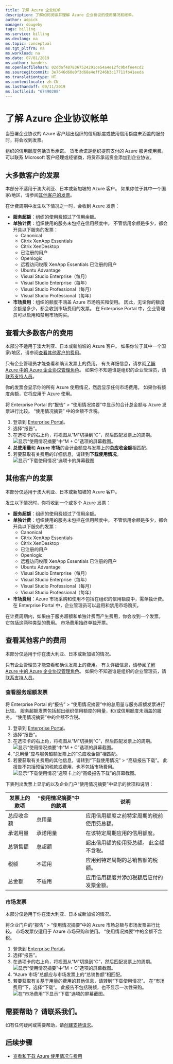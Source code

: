```yaml
---
title: 了解 Azure 企业帐单
description: 了解如何阅读并理解 Azure 企业协议的使用情况和帐单。
author: adpick
manager: dougeby
tags: billing
ms.service: billing
ms.devlang: na
ms.topic: conceptual
ms.tgt_pltfrm: na
ms.workload: na
ms.date: 07/01/2019
ms.author: banders
ms.openlocfilehash: 02ddaf4878367524291ce54a4e12fc9b4fee4cd2
ms.sourcegitcommit: 3e7646d60e0f3d68e4eff246b3c17711fb41eeda
ms.translationtype: HT
ms.contentlocale: zh-CN
ms.lasthandoff: 09/11/2019
ms.locfileid: "67490288"
---
```

# <a name="understand-your-azure-enterprise-agreement-bill"></a>了解 Azure 企业协议帐单

当签署企业协议的 Azure 客户超出组织的信用额度或使用信用额度未涵盖的服务时，将会收到发票。

组织的信用额度包括货币承诺。 货币承诺是组织提前支付的 Azure 服务使用费。 可以联系 Microsoft 客户经理或经销商，将货币承诺资金添加到企业协议。  

## <a name="invoices-for-most-customers"></a>大多数客户的发票

本部分不适用于澳大利亚、日本或新加坡的 Azure 客户。 如果你位于其中一个国家/地区，请参阅[其他客户的发票](#invoices-for-other-customers)。

在计费周期中发生以下情况之一时，会收到 Azure 发票：

- **服务超额**：组织的使用费超过了信用余额。
- **单独计费**：组织使用的服务未包括在信用额度中。 不管信用余额是多少，都会开具以下服务的发票：
    - Canonical
    - Citrix XenApp Essentials
    - Citrix XenDesktop
    - 已注册的用户
    - Openlogic
    - 远程访问权限 XenApp Essentials 已注册的用户
    - Ubuntu Advantage
    - Visual Studio Enterprise（每月）
    - Visual Studio Enterprise（每年）
    - Visual Studio Professional（每月）
    - Visual Studio Professional（每年）
- **市场费用**：组织的额度不涵盖 Azure 市场购买和使用。 因此，无论你的额度余额是多少，都会收到市场费用的发票。 在 Enterprise Portal 中，企业管理员可以启用和禁用市场购买。

## <a name="review-charges-for-most-customers"></a>查看大多数客户的费用
本部分不适用于澳大利亚、日本或新加坡的 Azure 客户。 如果你位于其中一个国家/地区，请参阅[查看其他客户的费用](#review-charges-for-other-customers)。

只有企业管理员才能查看和确认发票上的费用。 有关详细信息，请参阅[了解 Azure 中的 Azure 企业协议管理角色](billing-understand-ea-roles.md)。 如果你不知道谁是组织的企业管理员，请[联系支持人员](https://portal.azure.com/?#blade/Microsoft_Azure_Support/HelpAndSupportBlade)。

你的发票会显示你的所有 Azure 使用情况，然后显示任何市场费用。 如果你有额度余额，它将应用于 Azure 使用。

将 Enterprise Portal 的“报告” > “使用情况摘要”中显示的合计总金额与 Azure 发票进行比较。   “使用情况摘要”  中的金额不含税。

1. 登录到 [Enterprise Portal](https://ea.azure.com)。
1. 选择“报告”。 
1. 在选项卡的右上角，将视图从“M”切换到“C”，然后匹配发票上的周期。    
    ![显示“使用情况摘要”中“M + C”选项的屏幕截图。](./media/billing-understand-your-bill-ea/ea-portal-usage-sumary-cm-option.png)
1. **总使用量**和 **Azure 市场**的合计金额应与发票上的**总应收金额**相匹配。
1. 若要获取有关费用的详细信息，请转到**下载使用情况**。  
    ![显示“下载使用情况”选项卡的屏幕截图](./media/billing-understand-your-bill-ea/ea-portal-download-usage.png)

## <a name="invoices-for-other-customers"></a>其他客户的发票

本部分仅适用于澳大利亚、日本或新加坡的 Azure 客户。

发生以下情况时，你将收到一个或多个 Azure 发票：

- **服务超额**：组织的使用费超过了信用余额。
- **单独计费**：组织使用的服务未包括在信用额度中。 不管信用余额是多少，都会开具以下服务的发票：
    - Canonical
    - Citrix XenApp Essentials
    - Citrix XenDesktop
    - 已注册的用户
    - Openlogic
    - 远程访问权限 XenApp Essentials 已注册的用户
    - Ubuntu Advantage
    - Visual Studio Enterprise（每月）
    - Visual Studio Enterprise（每年）
    - Visual Studio Professional（每月）
    - Visual Studio Professional（每年）
- **市场费用**：Azure 市场采购和使用不包括在组织的信用额度中，需单独计费。 在 Enterprise Portal 中，企业管理员可以启用和禁用市场购买。

在计费周期内，如果由于服务超额和单独计费而产生费用，你会收到一个发票。 它包括这两种类型的费用。 市场费用始终单独开票。

## <a name="review-charges-for-other-customers"></a>查看其他客户的费用

本部分仅适用于你在澳大利亚、日本或新加坡的情况。

只有企业管理员才能查看和确认发票上的费用。 有关详细信息，请参阅[了解 Azure 中的 Azure 企业协议管理角色](billing-understand-ea-roles.md)。 如果你不知道谁是组织的企业管理员，请[联系支持人员](https://portal.azure.com/?#blade/Microsoft_Azure_Support/HelpAndSupportBlade)。

### <a name="review-service-overage-invoice"></a>查看服务超额发票

将 Enterprise Portal 的“报告” > “使用情况摘要”中的总用量与服务超额发票进行比较。   服务超额发票包括超出组织信用额度的用量，和/或信用额度未涵盖的服务。 “使用情况摘要”中的金额不含税。 

1. 登录到 [Enterprise Portal](https://ea.azure.com)。
1. 选择“报告”。 
1. 在选项卡的右上角，将视图从“M”切换到“C”，然后匹配发票上的周期。    
    ![显示“使用情况摘要”中“M + C”选项的屏幕截图。](./media/billing-understand-your-bill-ea/ea-portal-usage-sumary-cm-option.png)
1. “总用量”应与服务超额发票上的“总应收金额”相匹配。    
1. 若要获取有关费用的其他信息，请转到“下载使用情况” > “高级报告下载”。   此报告不包括预留的税款或费用，也不包括市场费用。  
      ![显示“下载使用情况”选项卡上的“高级报告下载”的屏幕截图。](./media/billing-understand-your-bill-ea/ea-portal-download-usage-advanced.png)

下表列出发票上显示的以及企业门户“使用情况摘要”中显示的款项和说明： 

|发票上的款项|“使用情况摘要”中的款项|说明|
|---|---|---|
|总应收金额|总用量|应用信用额度之前特定周期的税前使用费总额。|
|承诺用量|承诺用量|在该特定周期应用的信用额度。|
|总销售额|总超额|超出信用额的使用费总额。 此金额不含税。|
|税额|不适用|应用到特定周期的总销售额的税额。|
|总金额|不适用|应用信用额度并添加税额后应付的发票金额。|

### <a name="marketplace-invoice"></a>市场发票

本部分仅适用于你在澳大利亚、日本或新加坡的情况。

将企业门户的“报告” > “使用情况摘要”中的 Azure 市场总额与市场发票进行比较。   市场发票仅适用于 Azure 市场采购和使用。 “使用情况摘要”中的金额不含税。 

1. 登录到 [Enterprise Portal](https://ea.azure.com)。
1. 选择“报告”。 
1. 在选项卡的右上角，将视图从“M”切换到“C”，然后匹配发票上的周期。    
     ![显示“使用情况摘要”中“M + C”选项的屏幕截图。](./media/billing-understand-your-bill-ea/ea-portal-usage-sumary-cm-option.png)  
1. “Azure 市场”总额应与市场发票上的“总销售额”相匹配。  
1. 若要获取有关基于用量的费用的其他信息，请转到“下载使用情况”。  在“市场费用”下，选择“下载”。   此报告不包括税额，也不显示一次性采购。  
     ![在“市场费用”下显示“下载”选项的屏幕截图。](./media/billing-understand-your-bill-ea/ea-portal-download-usage-marketplace.png)

## <a name="need-help-contact-us"></a>需要帮助？ 请联系我们。

如有任何疑问或需要帮助，请[创建支持请求](https://go.microsoft.com/fwlink/?linkid=2083458)。

## <a name="next-steps"></a>后续步骤
- [查看和下载 Azure 使用情况与费用](billing-download-azure-daily-usage.md)
